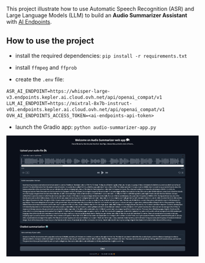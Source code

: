 This project illustrate how to use Automatic Speech Recognition (ASR) and Large Language Models (LLM) to build an **Audio Summarizer Assistant** with [AI Endpoints](https://endpoints.ai.cloud.ovh.net/).

## How to use the project

- install the required dependencies: `pip install -r requirements.txt`
- install `ffmpeg` and `ffprob`

- create the `.env` file:
```
ASR_AI_ENDPOINT=https://whisper-large-v3.endpoints.kepler.ai.cloud.ovh.net/api/openai_compat/v1
LLM_AI_ENDPOINT=https://mixtral-8x7b-instruct-v01.endpoints.kepler.ai.cloud.ovh.net/api/openai_compat/v1
OVH_AI_ENDPOINTS_ACCESS_TOKEN=<ai-endpoints-api-token>
```  

- launch the Gradio app: `python audio-summarizer-app.py`

![image](audio-summarizer-web-app.png)
